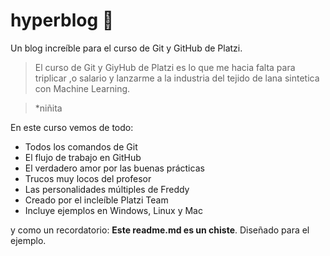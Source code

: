 # hyperblog 💚
Un blog increíble para el curso de Git y GitHub de Platzi.
>El curso de Git y GiyHub de Platzi es lo que me hacia falta para triplicar ,o salario y lanzarme a la industria del tejido de lana sintetica con Machine Learning.

>*niñita

En este curso vemos de todo:
* Todos los comandos de Git
* El flujo de trabajo en GitHub
* El verdadero amor por las buenas prácticas
* Trucos muy locos del profesor
* Las personalidades múltiples de Freddy
* Creado por el incleíble Platzi Team
* Incluye ejemplos en Windows, Linux y Mac

y como un recordatorio: **Este readme.md es un chiste**. Diseñado para el ejemplo.
